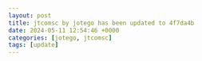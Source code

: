```yaml
---
layout: post
title: jtcomsc by jotego has been updated to 4f7da4b
date: 2024-05-11 12:54:46 +0000
categories: [jotego, jtcomsc]
tags: [update]
---
```


